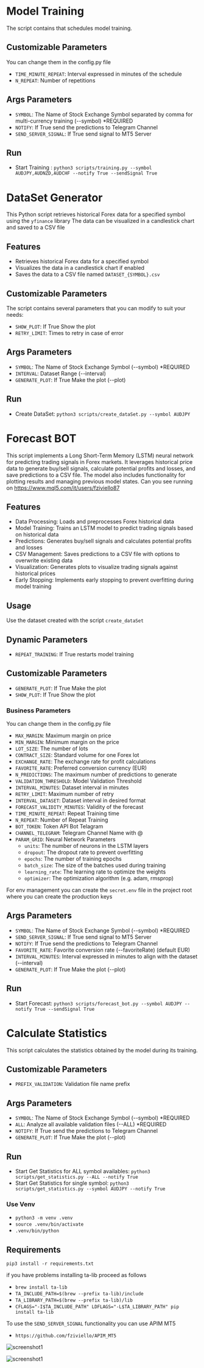# Model Training

The script contains that schedules model training.

## Customizable Parameters

You can change them in the config.py file

- `TIME_MINUTE_REPEAT`: Interval expressed in minutes of the schedule
- `N_REPEAT`: Number of repetitions

## Args Parameters

- `SYMBOL`: The Name of Stock Exchange Symbol separated by comma for multi-currency training (--symbol) *REQUIRED
- `NOTIFY`: If True send the predictions to Telegram Channel
- `SEND_SERVER_SIGNAL`: If True send signal to MT5 Server

## Run

- Start Training : `python3 scripts/training.py --symbol AUDJPY,AUDNZD,AUDCHF --notify True --sendSignal True`

# DataSet Generator

This Python script retrieves historical Forex data for a specified symbol using the `yfinance` library
The data can be visualized in a candlestick chart and saved to a CSV file

## Features

- Retrieves historical Forex data for a specified symbol
- Visualizes the data in a candlestick chart if enabled
- Saves the data to a CSV file named `DATASET_{SYMBOL}.csv`

## Customizable Parameters

The script contains several parameters that you can modify to suit your needs:

- `SHOW_PLOT`: If True Show the plot
- `RETRY_LIMIT`: Times to retry in case of error

## Args Parameters

- `SYMBOL`: The Name of Stock Exchange Symbol (--symbol) *REQUIRED
- `INTERVAL`: Dataset Range (--interval)
- `GENERATE_PLOT`: If True Make the plot (--plot)

## Run

- Create DataSet: `python3 scripts/create_dataSet.py --symbol AUDJPY`

# Forecast BOT

This script implements a Long Short-Term Memory (LSTM) neural network for predicting trading signals in Forex markets. It leverages historical price data to generate buy/sell signals, calculate potential profits and losses, and save predictions to a CSV file. The model also includes functionality for plotting results and managing previous model states. Can you see running on https://www.mql5.com/it/users/fziviello87

## Features

- Data Processing: Loads and preprocesses Forex historical data
- Model Training: Trains an LSTM model to predict trading signals based on historical data
- Predictions: Generates buy/sell signals and calculates potential profits and losses
- CSV Management: Saves predictions to a CSV file with options to overwrite existing data
- Visualization: Generates plots to visualize trading signals against historical prices
- Early Stopping: Implements early stopping to prevent overfitting during model training

## Usage

Use the dataset created with the script `create_dataSet`

## Dynamic Parameters

- `REPEAT_TRAINING`: If True restarts model training

## Customizable Parameters

- `GENERATE_PLOT`: If True Make the plot
- `SHOW_PLOT`: If True Show the plot

### Business Parameters

You can change them in the config.py file

- `MAX_MARGIN`: Maximum margin on price
- `MIN_MARGIN`: Minimum margin on the price
- `LOT_SIZE`: The number of lots
- `CONTRACT_SIZE`: Standard volume for one Forex lot
- `EXCHANGE_RATE`: The exchange rate for profit calculations
- `FAVORITE_RATE`: Preferred conversion currency (EUR)
- `N_PREDICTIONS`: The maximum number of predictions to generate
- `VALIDATION_THRESHOLD`: Model Validation Threshold
- `INTERVAL_MINUTES`: Dataset interval in minutes
- `RETRY_LIMIT`: Maximum number of retry
- `INTERVAL_DATASET`: Dataset interval in desired format
- `FORECAST_VALIDITY_MINUTES`: Validity of the forecast
- `TIME_MINUTE_REPEAT`: Repeat Training time
- `N_REPEAT`: Number of Repeat Training
- `BOT_TOKEN`: Token API Bot Telagram
- `CHANNEL_TELEGRAM`: Telegram Channel Name with @
- `PARAM_GRID`: Neural Network Parameters 
  - `units`: The number of neurons in the LSTM layers
  - `dropout`: The dropout rate to prevent overfitting
  - `epochs`: The number of training epochs
  - `batch_size`: The size of the batches used during training
  - `learning_rate`: The learning rate to optimize the weights
  - `optimizer`: The optimization algorithm (e.g. adam, rmsprop)

For env management you can create the `secret.env` file in the project root where you can create the production keys

## Args Parameters

- `SYMBOL`: The Name of Stock Exchange Symbol (--symbol) *REQUIRED
- `SEND_SERVER_SIGNAL`: If True send signal to MT5 Server
- `NOTIFY`: If True send the predictions to Telegram Channel
- `FAVORITE_RATE`: Favorite conversion rate (--favoriteRate) (default EUR)
- `INTERVAL_MINUTES`: Interval expressed in minutes to align with the dataset (--interval)
- `GENERATE_PLOT`: If True Make the plot (--plot)

## Run

- Start Forecast: `python3 scripts/forecast_bot.py --symbol AUDJPY --notify True --sendSignal True`

# Calculate Statistics

This script calculates the statistics obtained by the model during its training.

## Customizable Parameters

- `PREFIX_VALIDATION`: Validation file name prefix 

## Args Parameters

- `SYMBOL`: The Name of Stock Exchange Symbol (--symbol) *REQUIRED
- `ALL`: Analyze all available validation files (--ALL) *REQUIRED
- `NOTIFY`: If True send the predictions to Telegram Channel
- `GENERATE_PLOT`: If True Make the plot (--plot)

## Run

- Start Get Statistics for ALL symbol availables: `python3 scripts/get_statistics.py --ALL --notify True`
- Start Get Statistics for single symbol: `python3 scripts/get_statistics.py --symbol AUDJPY --notify True`

### Use Venv

- `python3 -m venv .venv`
- `source .venv/bin/activate`
- `.venv/bin/python`

## Requirements

`pip3 install -r requirements.txt`

if you have problems installing ta-lib proceed as follows
- `brew install ta-lib`
- `TA_INCLUDE_PATH=$(brew --prefix ta-lib)/include`
- `TA_LIBRARY_PATH=$(brew --prefix ta-lib)/lib`
- `CFLAGS="-I$TA_INCLUDE_PATH" LDFLAGS="-L$TA_LIBRARY_PATH" pip install ta-lib`

To use the `SEND_SERVER_SIGNAL` functionality you can use APIM MT5 
- `https://github.com/fziviello/APIM_MT5`


![screenshot1](/Screenshot_1.png?raw=true)

![screenshot1](/Screenshot_2.png?raw=true)